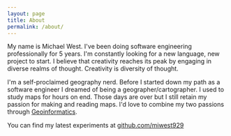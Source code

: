 ```yaml
---
layout: page
title: About
permalink: /about/
---
```


My name is Michael West. I've been doing software engineering professionally for 5 years. 
I'm constantly looking for a new language, new project to start.
I believe that creativity reaches its peak by engaging in diverse realms of thought. Creativity is diversity of thought.

I'm a self-proclaimed geography nerd. Before I started down my path as a software engineer I dreamed of being a geographer/cartographer. I used to study maps for hours on end. Those days are over but I still retain my passion for making and reading maps. I'd love to combine my two passions through [Geoinformatics](http://en.wikipedia.org/wiki/Geoinformatics).

You can find my latest experiments at [github.com/miwest929](https://github.com/miwest929)
